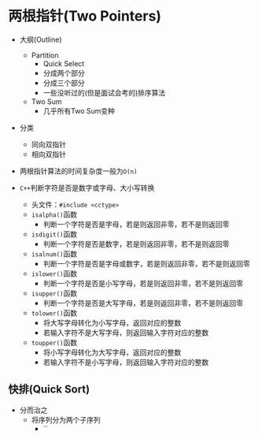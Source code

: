# 两根指针(Two Pointers)

* 大纲(Outline)
  * Partition
    * Quick Select
    * 分成两个部分
    * 分成三个部分
    * 一些没听过的(但是面试会考的)排序算法
  * Two Sum
    * 几乎所有Two Sum变种
* 分类
  * 同向双指针
  * 相向双指针
* 两根指针算法的时间复杂度一般为`O(n)`

* `C++`判断字符是否是数字或字母、大小写转换
  * 头文件：`#include <cctype>`
  * `isalpha()`函数
    * 判断一个字符是否是字母，若是则返回非零，若不是则返回零
  * `isdigit()`函数
    * 判断一个字符是否是数字，若是则返回非零，若不是则返回零
  * `isalnum()`函数
    * 判断一个字符是否是字母或数字，若是则返回非零，若不是则返回零
  * `islower()`函数
    * 判断一个字符是否是小写字母，若是则返回非零，若不是则返回零
  * `isupper()`函数
    * 判断一个字符是否是大写字母，若是则返回非零，若不是则返回零
  * `tolower()`函数
    * 将大写字母转化为小写字母，返回对应的整数
    * 若输入字符不是大写字母，则返回输入字符对应的整数
  * `toupper()`函数
    * 将小写字母转化为大写字母，返回对应的整数
    * 若输入字符不是小写字母，则返回输入字符对应的整数
## 快排(Quick Sort)
* 分而治之
  * 将序列分为两个子序列
    * ``
